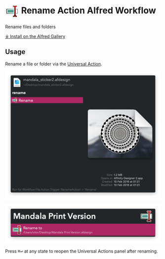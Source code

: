 # <img src='Workflow/icon.png' width='45' align='center' alt='icon'> Rename Action Alfred Workflow

Rename files and folders

<a href='https://alfred.app/workflows/vitor/rename-action'>⤓ Install on the Alfred Gallery</a>

## Usage

Rename a file or folder via the [Universal Action](https://www.alfredapp.com/help/features/universal-actions/).

![Rename action](Workflow/images/about/ua.png)

![Choosing new file name](Workflow/images/about/rename.png)

Press <kbd>⌘</kbd><kbd>↩&#xFE0E;</kbd> at any state to reopen the Universal Actions panel after renaming.
